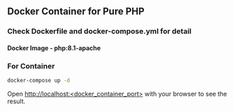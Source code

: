 ## Docker Container for Pure PHP

<h3> Check Dockerfile and docker-compose.yml for detail</h3>

<h4>
  Docker Image - php:8.1-apache <br/>
</h4>

<h3> For Container </h3>

```bash
docker-compose up -d
```

Open [http://localhost:<docker_container_port>](http://localhost:<docker_container_port>) with your browser to see the result.
